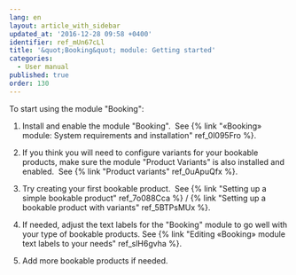 ```yaml
---
lang: en
layout: article_with_sidebar
updated_at: '2016-12-28 09:58 +0400'
identifier: ref_mUn67cLl
title: '&quot;Booking&quot; module: Getting started'
categories:
  - User manual
published: true
order: 130
---
```



To start using the module "Booking":

1.  Install and enable the module "Booking". 
    See {% link "«Booking» module: System requirements and installation" ref_0l095Fro %}.

2.  If you think you will need to configure variants for your bookable products, make sure the module "Product Variants" is also installed and enabled. 
    See {% link "Product variants" ref_0uApuQfx %}.

3.  Try creating your first bookable product. 
    See {% link "Setting up a simple bookable product" ref_7o088Cca %} / {% link "Setting up a bookable product with variants" ref_5BTPsMUx %}.

4.  If needed, adjust the text labels for the "Booking" module to go well with your type of bookable products.
    See {% link "Editing «Booking» module text labels to your needs" ref_slH6gvha %}.

5.  Add more bookable products if needed.
